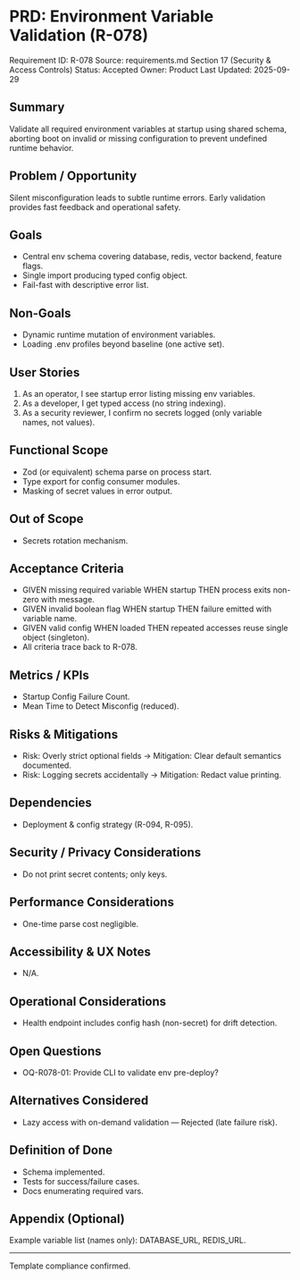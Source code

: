 # PRD: Environment Variable Validation (R-078)

Requirement ID: R-078
Source: requirements.md Section 17 (Security & Access Controls)
Status: Accepted
Owner: Product
Last Updated: 2025-09-29

## Summary

Validate all required environment variables at startup using shared schema, aborting boot on invalid or missing configuration to prevent undefined runtime behavior.

## Problem / Opportunity

Silent misconfiguration leads to subtle runtime errors. Early validation provides fast feedback and operational safety.

## Goals

- Central env schema covering database, redis, vector backend, feature flags.
- Single import producing typed config object.
- Fail-fast with descriptive error list.

## Non-Goals

- Dynamic runtime mutation of environment variables.
- Loading .env profiles beyond baseline (one active set).

## User Stories

1. As an operator, I see startup error listing missing env variables.
2. As a developer, I get typed access (no string indexing).
3. As a security reviewer, I confirm no secrets logged (only variable names, not values).

## Functional Scope

- Zod (or equivalent) schema parse on process start.
- Type export for config consumer modules.
- Masking of secret values in error output.

## Out of Scope

- Secrets rotation mechanism.

## Acceptance Criteria

- GIVEN missing required variable WHEN startup THEN process exits non-zero with message.
- GIVEN invalid boolean flag WHEN startup THEN failure emitted with variable name.
- GIVEN valid config WHEN loaded THEN repeated accesses reuse single object (singleton).
- All criteria trace back to R-078.

## Metrics / KPIs

- Startup Config Failure Count.
- Mean Time to Detect Misconfig (reduced).

## Risks & Mitigations

- Risk: Overly strict optional fields → Mitigation: Clear default semantics documented.
- Risk: Logging secrets accidentally → Mitigation: Redact value printing.

## Dependencies

- Deployment & config strategy (R-094, R-095).

## Security / Privacy Considerations

- Do not print secret contents; only keys.

## Performance Considerations

- One-time parse cost negligible.

## Accessibility & UX Notes

- N/A.

## Operational Considerations

- Health endpoint includes config hash (non-secret) for drift detection.

## Open Questions

- OQ-R078-01: Provide CLI to validate env pre-deploy?

## Alternatives Considered

- Lazy access with on-demand validation — Rejected (late failure risk).

## Definition of Done

- Schema implemented.
- Tests for success/failure cases.
- Docs enumerating required vars.

## Appendix (Optional)

Example variable list (names only): DATABASE_URL, REDIS_URL.

---
Template compliance confirmed.
